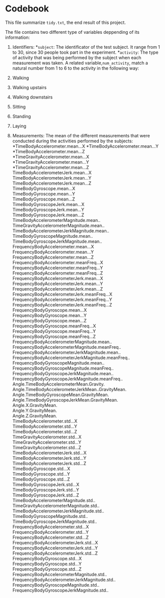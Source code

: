 # Codebook
This file summarize `tidy.txt`, the end result of this project.

The file contains two different type of variables deppending of its information:
1. Identifiers: 
*`subject`: The identificator of the test subject. It range from 1 to 30, since 30 people took part in the experiment.
*`activity`: The type of activity that was being performed by the subject when each measurement was taken. A related variable,`num_activity`, match a natural number from 1 to 6 to the activity in the following way:
  1. Walking
  2. Walking upstairs
  3. Walking downstairs
  4. Sitting
  5. Standing
  6. Laying

2. Measurements: The mean of the different measurements that were conducted during the activities performed by the subjects:
 *TimeBodyAccelerometer.mean...X
 *TimeBodyAccelerometer.mean...Y    
 *TimeBodyAccelerometer.mean...Z    
 *TimeGravityAccelerometer.mean...X     
 *TimeGravityAccelerometer.mean...Y    
 *TimeGravityAccelerometer.mean...Z                 
 TimeBodyAccelerometerJerk.mean...X  
 TimeBodyAccelerometerJerk.mean...Y  
 TimeBodyAccelerometerJerk.mean...Z                
 TimeBodyGyroscope.mean...X          
 TimeBodyGyroscope.mean...Y          
 TimeBodyGyroscope.mean...Z                        
 TimeBodyGyroscopeJerk.mean...X     
 TimeBodyGyroscopeJerk.mean...Y              
 TimeBodyGyroscopeJerk.mean...Z                    
 TimeBodyAccelerometerMagnitude.mean..     
 TimeGravityAccelerometerMagnitude.mean..     
 TimeBodyAccelerometerJerkMagnitude.mean..        
 TimeBodyGyroscopeMagnitude.mean..         
 TimeBodyGyroscopeJerkMagnitude.mean..    
 FrequencyBodyAccelerometer.mean...X               
 FrequencyBodyAccelerometer.mean...Y         
 FrequencyBodyAccelerometer.mean...Z            
 FrequencyBodyAccelerometer.meanFreq...X           
 FrequencyBodyAccelerometer.meanFreq...Y         
 FrequencyBodyAccelerometer.meanFreq...Z           
 FrequencyBodyAccelerometerJerk.mean...X           
 FrequencyBodyAccelerometerJerk.mean...Y        
 FrequencyBodyAccelerometerJerk.mean...Z        
 FrequencyBodyAccelerometerJerk.meanFreq...X      
 FrequencyBodyAccelerometerJerk.meanFreq...Y     
 FrequencyBodyAccelerometerJerk.meanFreq...Z    
 FrequencyBodyGyroscope.mean...X                  
 FrequencyBodyGyroscope.mean...Y                  
 FrequencyBodyGyroscope.mean...Z                 
 FrequencyBodyGyroscope.meanFreq...X              
FrequencyBodyGyroscope.meanFreq...Y              
FrequencyBodyGyroscope.meanFreq...Z             
FrequencyBodyAccelerometerMagnitude.mean..        
FrequencyBodyAccelerometerMagnitude.meanFreq..  
FrequencyBodyAccelerometerJerkMagnitude.mean.. 
FrequencyBodyAccelerometerJerkMagnitude.meanFreq..
FrequencyBodyGyroscopeMagnitude.mean..      
FrequencyBodyGyroscopeMagnitude.meanFreq..        
FrequencyBodyGyroscopeJerkMagnitude.mean..        
FrequencyBodyGyroscopeJerkMagnitude.meanFreq..    
Angle.TimeBodyAccelerometerMean.Gravity.         
Angle.TimeBodyAccelerometerJerkMean..GravityMean.
Angle.TimeBodyGyroscopeMean.GravityMean.      
Angle.TimeBodyGyroscopeJerkMean.GravityMean.    
Angle.X.GravityMean.                               
Angle.Y.GravityMean.                         
Angle.Z.GravityMean.                           
TimeBodyAccelerometer.std...X                     
TimeBodyAccelerometer.std...Y           
TimeBodyAccelerometer.std...Z                 
TimeGravityAccelerometer.std...X                  
TimeGravityAccelerometer.std...Y           
TimeGravityAccelerometer.std...Z               
TimeBodyAccelerometerJerk.std...X                 
TimeBodyAccelerometerJerk.std...Y             
TimeBodyAccelerometerJerk.std...Z               
TimeBodyGyroscope.std...X                     
TimeBodyGyroscope.std...Y                   
TimeBodyGyroscope.std...Z                     
TimeBodyGyroscopeJerk.std...X                     
TimeBodyGyroscopeJerk.std...Y                 
TimeBodyGyroscopeJerk.std...Z                     
TimeBodyAccelerometerMagnitude.std..              
TimeGravityAccelerometerMagnitude.std..     
TimeBodyAccelerometerJerkMagnitude.std..         
TimeBodyGyroscopeMagnitude.std..                  
TimeBodyGyroscopeJerkMagnitude.std..           
FrequencyBodyAccelerometer.std...X                
FrequencyBodyAccelerometer.std...Y                
FrequencyBodyAccelerometer.std...Z         
FrequencyBodyAccelerometerJerk.std...X            
FrequencyBodyAccelerometerJerk.std...Y            
FrequencyBodyAccelerometerJerk.std...Z       
FrequencyBodyGyroscope.std...X                    
FrequencyBodyGyroscope.std...Y                    
FrequencyBodyGyroscope.std...Z                
FrequencyBodyAccelerometerMagnitude.std..        
FrequencyBodyAccelerometerJerkMagnitude.std..     
FrequencyBodyGyroscopeMagnitude.std..        
FrequencyBodyGyroscopeJerkMagnitude.std..         
